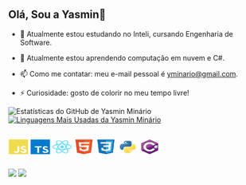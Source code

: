 ## Olá, Sou a Yasmin👋

- 🔭 Atualmente estou estudando no Inteli, cursando Engenharia de Software.

- 🌱 Atualmente estou aprendendo computação em nuvem e C#.

- 📫 Como me contatar: meu e-mail pessoal é yminario@gmail.com.

- ⚡ Curiosidade: gosto de colorir no meu tempo livre!


<div>
  <a href="https://github-readme-stats-8f9fskfz1-yasminminarios-projects.vercel.app/api?username=yasminminario&show_icons=true&hide_border=true&cache_buster=987654321" target="_blank">
    <img align="left" alt="Estatísticas do GitHub de Yasmin Minário" src="https://github-readme-stats-nu-olive-34.vercel.app/api?username=yasminminario&show_icons=true&hide_border=true"/>
  </a>

  <br/> <a href="https://github-readme-stats-8f9fskfz1-yasminminarios-projects.vercel.app/api/top-langs/?username=yasminminario&layout=compact&cache_buster=1234567" target="_blank">
    <img alt="Linguagens Mais Usadas da Yasmin Minário" src="https://github-readme-stats-8f9fskfz1-yasminminarios-projects.vercel.app/api/top-langs/?username=yasminminario&layout=compact&cache_buster=1234567"/>
  </a>
</div>

<div style="display: inline_block"><br>
  <img align="center" alt="Rafa-Js" height="30" width="40" src="https://raw.githubusercontent.com/devicons/devicon/master/icons/javascript/javascript-plain.svg">
  <img align="center" alt="Rafa-Ts" height="30" width="40" src="https://raw.githubusercontent.com/devicons/devicon/master/icons/typescript/typescript-plain.svg">
  <img align="center" alt="Rafa-React" height="30" width="40" src="https://raw.githubusercontent.com/devicons/devicon/master/icons/react/react-original.svg">
  <img align="center" alt="Rafa-HTML" height="30" width="40" src="https://raw.githubusercontent.com/devicons/devicon/master/icons/html5/html5-original.svg">
  <img align="center" alt="Rafa-CSS" height="30" width="40" src="https://raw.githubusercontent.com/devicons/devicon/master/icons/css3/css3-original.svg">
  <img align="center" alt="Rafa-Python" height="30" width="40" src="https://raw.githubusercontent.com/devicons/devicon/master/icons/python/python-original.svg">
  <img align="center" alt="Rafa-Csharp" height="30" width="40" src="https://raw.githubusercontent.com/devicons/devicon/master/icons/csharp/csharp-original.svg">
</div>
  
  ##
 
<div> 
  <a href = "mailto:yminario@gmail.com"><img src="https://img.shields.io/badge/-Gmail-%23333?style=for-the-badge&logo=gmail&logoColor=white" target="_blank"></a>
  <a href="https://www.linkedin.com/in/yasmin-minario" target="_blank"><img src="https://img.shields.io/badge/-LinkedIn-%230077B5?style=for-the-badge&logo=linkedin&logoColor=white" target="_blank"></a> 
</div>
